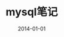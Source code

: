 ---
layout: post
title: mysql笔记
description: mysql笔记
category: mysql
tags: [mysql,笔记]
date: 2014-01-01
---